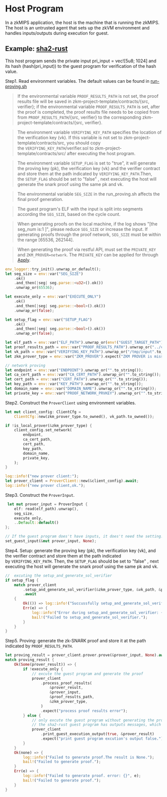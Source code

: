 # Host Program

In a zkMIPS application, the host is the machine that is running the zkMIPS. The host is an untrusted agent that sets up the zkVM environment and handles inputs/outputs during execution for guest.

## Example: [sha2-rust](https://github.com/zkMIPS/zkm-project-template/blob/main/host-program/sha2-rust/src/main.rs)

This host program sends the private input pri_input = vec![5u8; 1024] and its hash (hash(pri_input)) to the guest program for verification of the hash value.

Step1. Read environment variables. The default values can be found in [run-proving.sh](https://github.com/zkMIPS/zkm-project-template/blob/main/host-program/run-proving.sh)

> If the environmental variable `PROOF_RESULTS_PATH` is not set, the proof results file will be saved in zkm-project-template/contracts/{src, verifier}; if the environmental variable `PROOF_RESULTS_PATH` is set, after the proof is completed, the proof results file needs to be copied from from `PROOF_RESULTS_PATH`/{src, verifier} to the corresponding zkm-project-template/contracts/{src, verifier}.

> The environment variable `VERIFYING_KEY_PATH` specifies the location of the verification key (vk). If this variable is not set to zkm-project-template/contracts/src, you should copy the `VERIFYING_KEY_PATH`/verifier.sol to zkm-project-template/contracts/src/ after executing the host program.

> The environment variable `SETUP_FLAG` is set to "true", it will generate the proving key (pk), the verification key (vk) and the verifier contract and store them at the path indicated by `VERIFYING_KEY_PATH`.Then, the `SETUP_FLAG` should be set to "false" , next executing the host will generate the snark proof using the same pk and vk.

> The environmental variable `SEG_SIZE` in the run_proving.sh affects the final proof generation.

> The guest program's ELF with the input is split into segments according the `SEG_SIZE`, based on the cycle count.

> When generating proofs on the local machine, if the log shows "[the seg_num is:1 ]", please reduce `SEG_SIZE` or increase the input. If generating proofs through the proof network, `SEG_SIZE` must be within the range [65536, 262144].

> When generating the proof via restful API, must set the `PRIVATE_KEY` and `ZKM_PROVER=network`. The `PRIVATE_KEY` can be applied for through [Apply](https://www.zkm.io/apply).

```rust
env_logger::try_init().unwrap_or_default();
let seg_size = env::var("SEG_SIZE")
    .ok()
    .and_then(|seg| seg.parse::<u32>().ok())
    .unwrap_or(65536);

let execute_only = env::var("EXECUTE_ONLY")
    .ok()
    .and_then(|seg| seg.parse::<bool>().ok())
    .unwrap_or(false);

let setup_flag = env::var("SETUP_FLAG")
    .ok()
    .and_then(|seg| seg.parse::<bool>().ok())
    .unwrap_or(false);

let elf_path = env::var("ELF_PATH").unwrap_or(env!("GUEST_TARGET_PATH").to_string());
let proof_results_path = env::var("PROOF_RESULTS_PATH").unwrap_or("../contracts".to_string());
let vk_path = env::var("VERIFYING_KEY_PATH").unwrap_or("/tmp/input".to_string());
let zkm_prover_type = env::var("ZKM_PROVER").expect("ZKM PROVER is missing");

// network proving
let endpoint = env::var("ENDPOINT").unwrap_or("".to_string());
let ca_cert_path = env::var("CA_CERT_PATH").unwrap_or("".to_string());
let cert_path = env::var("CERT_PATH").unwrap_or("".to_string());
let key_path = env::var("KEY_PATH").unwrap_or("".to_string());
let domain_name = env::var("DOMAIN_NAME").unwrap_or("".to_string());
let private_key = env::var("PROOF_NETWORK_PRVKEY").unwrap_or("".to_string());
```

Step2. Construct the `ProverClient` using environment variables.

```rust
let mut client_config: ClientCfg =
    ClientCfg::new(zkm_prover_type.to_owned(), vk_path.to_owned());

if !is_local_prover(&zkm_prover_type) {
    client_config.set_network(
        endpoint,
        ca_cert_path,
        cert_path,
        key_path,
        domain_name,
        private_key,
    );
}

log::info!("new prover client:");
let prover_client = ProverClient::new(&client_config).await;
log::info!("new prover client,ok.");
```

Step3. Construct the `ProverInput`.

```rust
 let mut prover_input = ProverInput {
    elf: read(elf_path).unwrap(),
    seg_size,
    execute_only,
    ..Default::default()
};

// If the guest program does't have inputs, it does't need the setting.
set_guest_input(&mut prover_input, None);
```

Step4. Setup: generate the proving key (pk), the verification key (vk), and the verifier contract and store them at the path indicated by `VERIFYING_KEY_PATH`. Then, the `SETUP_FLAG` should be set to "false" , next executing the host will generate the snark proof using the same pk and vk.

```rust
//  excuting the setup_and_generate_sol_verifier
if setup_flag {
    match prover_client
        .setup_and_generate_sol_verifier(&zkm_prover_type, &vk_path, &prover_input)
        .await
    {
        Ok(()) => log::info!("Succussfully setup_and_generate_sol_verifier."),
        Err(e) => {
            log::info!("Error during setup_and_generate_sol_verifier: {}", e);
            bail!("Failed to setup_and_generate_sol_verifier.");
        }
    }
}
```

Step5. Proving: generate the zk-SNARK proof and store it at the path indicated by `PROOF_RESULTS_PATH`.

```rust
let proving_result = prover_client.prover.prove(&prover_input, None).await;
match proving_result {
    Ok(Some(prover_result)) => {
        if !execute_only {
            // excute the guest program and generate the proof
            prover_client
                .process_proof_results(
                    &prover_result,
                    &prover_input,
                    &proof_results_path,
                    &zkm_prover_type,
                )
                .expect("process proof results error");
        } else {
            // only excute the guest program without generating the proof.
            // the sha2-rust guest program has outputs messages, which are basic type.
            prover_client
                .print_guest_execution_output(true, &prover_result)
                .expect("print guest program excution's output false.");
        }
    }
    Ok(none) => {
        log::info!("Failed to generate proof.The result is None.");
        bail!("Failed to generate proof.");
    }
    Err(e) => {
        log::info!("Failed to generate proof. error: {}", e);
        bail!("Failed to generate proof.");
    }
}
```
